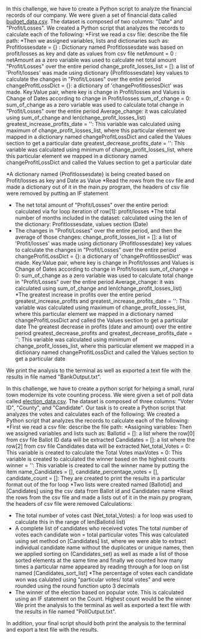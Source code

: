 <!-- PyBank -->
In this challenge, we have to create a Python script to analyze the financial records of our company. We were given a set of financial data called [budget_data.csv](PyBank/Resources/budget_data.csv). The dataset is composed of two columns: "Date" and "Profit/Losses".
We created a Python script that analyzes the records to calculate each of the following:
*First we read a csv file: describe the file path:
*Then we assigned variables, lists and dictionaries such as:
    Profitlossesdate = {} : Dictionary named Profitlossesdate was based on profit/losses as key and date as values from csv file
    netAmount = 0 : netAmount as a zero variable was used to calculate net total amount "Profit/Losses" over the entire period
    change_profit_losses_list = []: a list of 'Profit/losses' was made using dictionary {Profitlossesdate} key values to calculate the changes in "Profit/Losses" over the entire period
    changeProfitLossDict = {}: a dictionary of 'changeProfitlossesDict' was made. Key:Value pair, where key is change in Profit/losses and Values is Change of Dates according to change in Profit/losses 
    sum_of_change = 0: sum_of_change as a zero variable was used to calculate total change in "Profit/Losses" over the entire period 
    Average_change: it was calculated using sum_of_change and len(change_profit_losses_list)
    greatest_increase_profits_date = '': This variable was calculated using maximum of change_profit_losses_list, where this particular element we mapped in a dictionary named changeProfitLossDict and called the Values section to get a particular date
    greatest_decrease_profits_date = '': This variable was calculated using minimum of change_profit_losses_list, where this particular element we mapped in a dictionary named changeProfitLossDict and called the Values section to get a particular date

*A dictionary named {Profitlossesdate} is being created based on Profit/losses as key and Date as Value
*Read the rows from the csv file and made a dictionary out of it in the main.py program, the headers of csv file were removed by putting an IF statement
* The net total amount of "Profit/Losses" over the entire period:
        calculated via for loop iteration of row[1]: profit/losses 
*The total number of months included in the dataset: 
    calculated using the len of the dictionary: Profitlossesdate, values section (Date)
* The changes in "Profit/Losses" over the entire period, and then the average of those changes:
  change_profit_losses_list = []: a list of 'Profit/losses' was made using dictionary {Profitlossesdate} key values to calculate the changes in "Profit/Losses" over the entire period
    changeProfitLossDict = {}: a dictionary of 'changeProfitlossesDict' was made. Key:Value pair, where key is change in Profit/losses and Values is Change of Dates according to change in Profit/losses 
    sum_of_change = 0: sum_of_change as a zero variable was used to calculate total change in "Profit/Losses" over the entire period 
    Average_change: it was calculated using sum_of_change and len(change_profit_losses_list)
    *The greatest increase in profits over the entire period
    greatest_increase_profits and greatest_increase_profits_date = '': This variable was calculated using maximum of change_profit_losses_list, where this particular element we mapped in a dictionary named changeProfitLossDict and called the Values section to get a particular date
    The greatest decrease in profits (date and amount) over the entire period
    greatest_decrease_profits and greatest_decrease_profits_date = '': This variable was calculated using minimum of change_profit_losses_list, where this particular element we mapped in a dictionary named changeProfitLossDict and called the Values section to get a particular date

We print the analysis to the terminal as well as exported a text file with the results in file named "BankOutput.txt".

<!-- PyPoll -->

In this challenge, we have to create a python script for helping a small, rural town modernize its vote counting process. We were given a set of poll data called [election_data.csv](PyPoll/Resources/election_data.csv). The dataset is composed of three columns: "Voter ID", "County", and "Candidate". Our task is to create a Python script that analyzes the votes and calculates each of the following:
We created a Python script that analyzes the records to calculate each of the following:
*First we read a csv file: describe the file path:
*Assigning variables: Then we assigned variables and lists such as:
Ballotid = []: a list where the row[0] from csv file Ballot ID data will be extracted
Candidates = []: a list where the row[2] from csv file Candidates data will be extracted
Net_total_Votes = 0: This variable is created to calculate the Total Votes
maxVotes = 0: This variable is created to calculated the winner based on the highest counts
winner = '': This variable is created to call the winner name by putting the item 
name_Candidates = [], candidate_percentage_votes = [], candidate_count = []: They are created to print the results in a particular format out of the for loop
*Two lists were created named [Ballotid] and [Candidates] using the csv data from Ballot id and Candidates name 
*Read the rows from the csv file and made a lists out of it in the main.py program, the headers of csv file were removed
Calculations:
* The total number of votes cast (Net_total_Votes): a for loop was used to calculate this in the range of len(Ballotid list)
* A complete list of candidates who received votes
 The total number of votes each candidate won = total particular votes
 This was calculated using set method on [Candidates] list, where we were able to extract individual candidate name without the duplicates or unique names, then we applied sorting on (Candidates_set) as well as made a list of those sorted elements at the same time and finally we counted how many times a particular name appeared by reading through a for loop on list named [Candidates_sort_list]
*The percentage of votes each candidate won was calulated using "particular votes/ total votes" and were rounded using the round function upto 3 decimals
* The winner of the election based on popular vote. This is calculated using an IF statement on the Count. Highest count would be the winner
We print the analysis to the terminal as well as exported a text file with the results in file named "PollOutput.txt".

In addition, your final script should both print the analysis to the terminal and export a text file with the results.